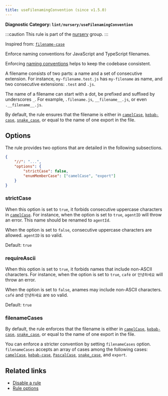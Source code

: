 ```yaml
---
title: useFilenamingConvention (since v1.5.0)
---
```


**Diagnostic Category: `lint/nursery/useFilenamingConvention`**

:::caution
This rule is part of the [nursery](/linter/rules/#nursery) group.
:::

Inspired from: <a href="https://github.com/sindresorhus/eslint-plugin-unicorn/blob/main/docs/rules/filename-case.md" target="_blank"><code>filename-case</code></a>

Enforce naming conventions for JavaScript and TypeScript filenames.

Enforcing [naming conventions](https://en.wikipedia.org/wiki/Naming_convention_(programming)) helps to keep the codebase consistent.

A filename consists of two parts: a name and a set of consecutive extension.
For instance, `my-filename.test.js` has `my-filename` as name, and two consecutive extensions: `.test` and `.js`.

The name of a filename can start with a dot, be prefixed and suffixed by underscores `_`.
For example, `.filename.js`, `__filename__.js`, or even `.__filename__.js`.

By default, the rule ensures that the filename is either in [`camelCase`](https://en.wikipedia.org/wiki/Camel_case), [`kebab-case`](https://en.wikipedia.org/wiki/Letter_case#Kebab_case), [`snake_case`](https://en.wikipedia.org/wiki/Snake_case),
or equal to the name of one export in the file.

## Options

The rule provides two options that are detailed in the following subsections.

```json
{
    "//": "...",
    "options": {
        "strictCase": false,
        "enumMemberCase": ["camelCase", "export"]
    }
}
```

### strictCase

When this option is set to `true`, it forbids consecutive uppercase characters in [`camelCase`](https://en.wikipedia.org/wiki/Camel_case).
For instance,  when the option is set to `true`, `agentID` will throw an error.
This name should be renamed to `agentId`.

When the option is set to `false`, consecutive uppercase characters are allowed.
`agentID` is so valid.

Default: `true`

### requireAscii

When this option is set to `true`, it forbids names that include non-ASCII characters.
For instance,  when the option is set to `true`, `café` or `안녕하세요` will throw an error.

When the option is set to `false`, anames may include non-ASCII characters.
`café` and `안녕하세요` are so valid.

Default: `true`

### filenameCases

By default, the rule enforces that the filename  is either in [`camelCase`](https://en.wikipedia.org/wiki/Camel_case), [`kebab-case`](https://en.wikipedia.org/wiki/Letter_case#Kebab_case), [`snake_case`](https://en.wikipedia.org/wiki/Snake_case), or equal to the name of one export in the file.

You can enforce a stricter convention by setting `filenameCases` option.
`filenameCases` accepts an array of cases among the following cases: [`camelCase`](https://en.wikipedia.org/wiki/Camel_case), [`kebab-case`](https://en.wikipedia.org/wiki/Letter_case#Kebab_case), [`PascalCase`](https://en.wikipedia.org/wiki/Camel_case), [`snake_case`](https://en.wikipedia.org/wiki/Snake_case), and `export`.

## Related links

- [Disable a rule](/linter/#disable-a-lint-rule)
- [Rule options](/linter/#rule-options)
